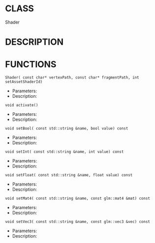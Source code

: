 # CLASS
Shader

# DESCRIPTION

# FUNCTIONS
`Shader( const char* vertexPath, const char* fragmentPath, int setAssetShaderId)`
- Parameters:
- Description: 

`void activate()`
- Parameters:
- Description: 

`void setBool( const std::string &name, bool value) const`
- Parameters:
- Description: 

`void setInt( const std::string &name, int value) const`
- Parameters:
- Description: 

`void setFloat( const std::string &name, float value) const`
- Parameters:
- Description: 

`void setMat4( const std::string &name, const glm::mat4 &mat) const`
- Parameters:
- Description: 

`void setVec3( const std::string &name, const glm::vec3 &vec) const`
- Parameters:
- Description: 
